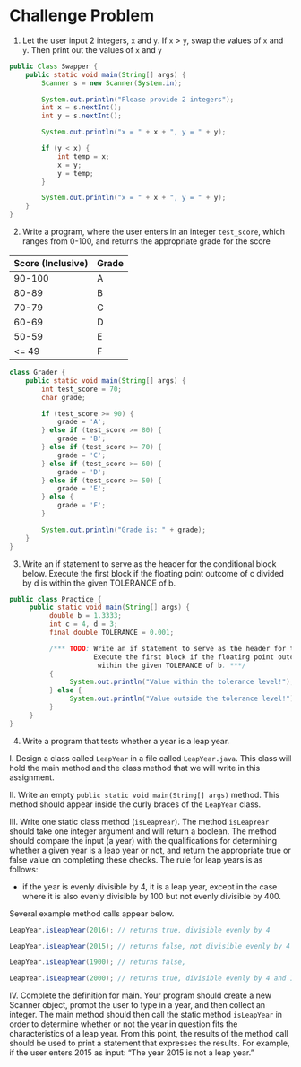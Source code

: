 # Challenge Problem

1. Let the user input 2 integers, `x` and `y`. If `x` > `y`, swap the values of `x` and `y`. Then print out the values of `x` and `y`

```java
public Class Swapper {
    public static void main(String[] args) {
        Scanner s = new Scanner(System.in);

        System.out.println("Please provide 2 integers");
        int x = s.nextInt();
        int y = s.nextInt();

        System.out.println("x = " + x + ", y = " + y);

        if (y < x) {
            int temp = x;
            x = y;
            y = temp;
        }

        System.out.println("x = " + x + ", y = " + y);
    }
}
```

2. Write a program, where the user enters in an integer `test_score`, which ranges from 0-100, and returns the appropriate grade for the score

| Score (Inclusive) | Grade |
| ----------------- | ----- |
| 90-100            | A     |
| 80-89             | B     |
| 70-79             | C     |
| 60-69             | D     |
| 50-59             | E     |
| <= 49             | F     |

```java
class Grader {
    public static void main(String[] args) {
        int test_score = 70;
        char grade;

        if (test_score >= 90) {
            grade = 'A';
        } else if (test_score >= 80) {
            grade = 'B';
        } else if (test_score >= 70) {
            grade = 'C';
        } else if (test_score >= 60) {
            grade = 'D';
        } else if (test_score >= 50) {
            grade = 'E';
        } else {
            grade = 'F';
        }

        System.out.println("Grade is: " + grade);
    }
}
```

3. Write an if statement to serve as the header for the conditional block below. Execute the first block if the floating point outcome of c divided by d is within the given TOLERANCE of b.

```java
public class Practice {
     public static void main(String[] args) {
          double b = 1.3333;
          int c = 4, d = 3;
          final double TOLERANCE = 0.001;

          /*** TODO: Write an if statement to serve as the header for the conditional block below.
                     Execute the first block if the floating point outcome of c divided by d is
                      within the given TOLERANCE of b. ***/
          {
               System.out.println("Value within the tolerance level!");
          } else {
               System.out.println("Value outside the tolerance level!");
          }
     }
}
```

4. Write a program that tests whether a year is a leap year.

I. Design a class called `LeapYear` in a file called `LeapYear.java`. This class will hold the main method and the class method that we will write in this assignment.

II. Write an empty `public static void main(String[] args)` method. This method should appear inside the curly braces of the `LeapYear` class.

III. Write one static class method (`isLeapYear`). The method `isLeapYear` should take one integer argument and will return a boolean. The method should compare the input (a year) with the qualifications for determining whether a given year is a leap year or not, and return the appropriate true or false value on completing these checks. The rule for leap years is as follows:

-   if the year is evenly divisible by 4, it is a leap year, except in the case where it is also evenly divisible by 100 but not evenly divisible by 400.

Several example method calls appear below.

```java
LeapYear.isLeapYear(2016); // returns true, divisible evenly by 4

LeapYear.isLeapYear(2015); // returns false, not divisible evenly by 4

LeapYear.isLeapYear(1900); // returns false,

LeapYear.isLeapYear(2000); // returns true, divisible evenly by 4 and 100, but also by 400
```

IV. Complete the definition for main. Your program should create a new Scanner object, prompt the user to type in a year, and then collect an integer. The main method should then call the static method `isLeapYear` in order to determine whether or not the year in question fits the characteristics of a leap year. From this point, the results of the method call should be used to print a statement that expresses the results. For example, if the user enters 2015 as input: “The year 2015 is not a leap year.”
